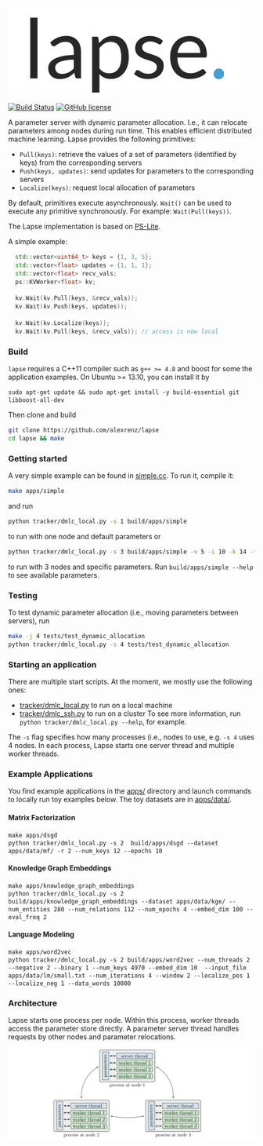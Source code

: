 ![lapse logo](docs/lapse.png?raw=true) 

[![Build Status](https://travis-ci.com/alexrenz/lapse.svg?token=qPF2yxPz6mVQ9DGSToqy&branch=master)](https://travis-ci.com/alexrenz/lapse)
[![GitHub license](http://dmlc.github.io/img/apache2.svg)](./LICENSE)

A parameter server with dynamic parameter allocation. I.e., it can relocate parameters among nodes during run time. This enables efficient distributed machine learning. Lapse provides the following primitives: 
- `Pull(keys)`: retrieve the values of a set of parameters (identified by keys) from the corresponding servers 
- `Push(keys, updates)`: send updates for parameters to the corresponding servers
- `Localize(keys)`: request local allocation of parameters

By default, primitives execute asynchronously. `Wait()` can be used to execute any primitive synchronously. For example: `Wait(Pull(keys))`.

The Lapse implementation is based on [PS-Lite](https://github.com/dmlc/ps-lite).

A simple example:

```c++
  std::vector<uint64_t> keys = {1, 3, 5};
  std::vector<float> updates = {1, 1, 1};
  std::vector<float> recv_vals;
  ps::KVWorker<float> kv;

  kv.Wait(kv.Pull(keys, &recv_vals));
  kv.Wait(kv.Push(keys, updates));

  kv.Wait(kv.Localize(keys));
  kv.Wait(kv.Pull(keys, &recv_vals)); // access is now local
```

### Build

`lapse` requires a C++11 compiler such as `g++ >= 4.8` and boost for some the application examples. On Ubuntu >= 13.10, you
can install it by
```
sudo apt-get update && sudo apt-get install -y build-essential git libboost-all-dev
```

Then clone and build

```bash
git clone https://github.com/alexrenz/lapse
cd lapse && make
```

### Getting started

A very simple example can be found in [simple.cc](apps/simple.cc). To run it, compile it:

```bash
make apps/simple
```

and run

```bash
python tracker/dmlc_local.py -s 1 build/apps/simple
```

to run with one node and default parameters or 

```bash
python tracker/dmlc_local.py -s 3 build/apps/simple -v 5 -i 10 -k 14 -t 4
```
to run with 3 nodes and specific parameters. Run `build/apps/simple --help` to see available parameters.

### Testing
To test dynamic parameter allocation (i.e., moving parameters between servers), run

```bash
make -j 4 tests/test_dynamic_allocation
python tracker/dmlc_local.py -s 4 tests/test_dynamic_allocation
```



### Starting an application

There are multiple start scripts. At the moment, we mostly use the following ones:
- [tracker/dmlc_local.py](tracker/dmlc_local.py) to run on a local machine
- [tracker/dmlc_ssh.py](tracker/dmlc_ssh.py) to run on a cluster
To see more information, run `python tracker/dmlc_local.py --help`, for example.

The `-s` flag specifies how many processes (i.e., nodes to use, e.g. `-s 4` uses 4 nodes. In each process, Lapse starts one server thread and multiple worker threads. 

### Example Applications

You find example applications in the [apps/](apps/) directory and launch commands to locally run toy examples below. The toy datasets are in [apps/data/](apps/data/). 


#### Matrix Factorization

```
make apps/dsgd
python tracker/dmlc_local.py -s 2  build/apps/dsgd --dataset apps/data/mf/ -r 2 --num_keys 12 --epochs 10
```

#### Knowledge Graph Embeddings
```
make apps/knowledge_graph_embeddings
python tracker/dmlc_local.py -s 2 build/apps/knowledge_graph_embeddings --dataset apps/data/kge/ --num_entities 280 --num_relations 112 --num_epochs 4 --embed_dim 100 --eval_freq 2
```

#### Language Modeling
```
make apps/word2vec
python tracker/dmlc_local.py -s 2 build/apps/word2vec --num_threads 2 --negative 2 --binary 1 --num_keys 4970 --embed_dim 10  --input_file apps/data/lm/small.txt --num_iterations 4 --window 2 --localize_pos 1 --localize_neg 1 --data_words 10000
```

### Architecture

Lapse starts one process per node. Within this process, worker threads access the parameter store directly. A parameter server thread handles requests by other nodes and parameter relocations.

![architecture](docs/architecture.png?raw=true)

